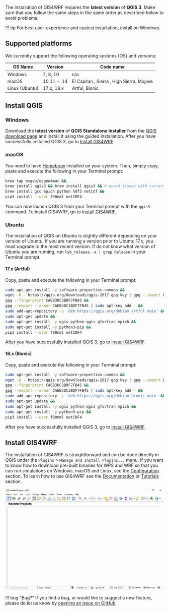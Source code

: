 The installation of GIS4WRF requires the **latest version** of **QGIS 3**. Make sure that you follow the same steps in the same order as described below to avoid problems.

!!! tip
    For best user-experience and easiest installation, install on Windows.

## Supported platforms
We currently support the following operating systems (OS) and versions:

| OS Name       | Version     | Code name                                 |
|---------------|------------ |-------------------------------------------|
|Windows        | 7, 8, 10    | n/a                                       |
|macOS          | 10.11 - .14 | El Capitan , Sierra , High Sierra, Mojave |
|Linux (Ubuntu) | 17.x, 18.x  | Artful, Bionic                            |

## Install QGIS

### Windows
Download the **latest version** of **QGIS Standalone Installer** from the [QGIS download page](https://www.qgis.org/en/site/forusers/download#windows) and install it using the guided installation. After you have successfully installed QGIS 3, go to [Install GIS4WRF](#install-gis4wrf).

### macOS

You need to have [Homebrew](https://brew.sh/) installed on your system. Then, simply copy, paste and execute the following in your Terminal prompt:

```bash
brew tap osgeo/osgeo4mac &&
brew install qgis3 && brew install qgis3 && # avoid issues with current formula
brew install gcc mpich python hdf5 netcdf &&
pip3 install --user f90nml netCDF4
```

You can now launch QGIS 3 from your Terminal prompt with the `qgis3` command. To install GIS4WRF, go to [Install GIS4WRF](#install-gis4wrf).

### Ubuntu
The installation of QGIS on Ubuntu is slightly different depending on your version of Ubuntu. If you are running a version prior to Ubuntu 17.x, you must upgrade to the most recent version. If do not know what version of Ubuntu you are running, run `lsb_release -a | grep Release` in your Terminal prompt.

#### 17.x (Artful)

Copy, paste and execute the following in your Terminal prompt:

```bash
sudo apt-get install -y software-properties-common &&
wget -O - https://qgis.org/downloads/qgis-2017.gpg.key | gpg --import &&
gpg --fingerprint CAEB3DC3BDF7FB45 &&
gpg --export --armor CAEB3DC3BDF7FB45 | sudo apt-key add - &&
sudo add-apt-repository -s 'deb https://qgis.org/debian artful main' &&
sudo apt-get update &&
sudo apt-get install -y qgis python-qgis gfortran mpich &&
sudo apt-get install -y python3-pip &&
pip3 install --user f90nml netCDF4
```

After you have successfully installed QGIS 3, go to [Install GIS4WRF](#install-gis4wrf).

#### 18.x (Bionic)

Copy, paste and execute the following in your Terminal prompt:

```bash
sudo apt-get install -y software-properties-common &&
wget -O - https://qgis.org/downloads/qgis-2017.gpg.key | gpg --import &&
gpg --fingerprint CAEB3DC3BDF7FB45 &&
gpg --export --armor CAEB3DC3BDF7FB45 | sudo apt-key add - &&
sudo add-apt-repository -s 'deb https://qgis.org/debian bionic main' &&
sudo apt-get update &&
sudo apt-get install -y qgis python-qgis gfortran mpich &&
sudo apt-get install -y python3-pip &&
pip3 install --user f90nml netCDF4
```
After you have successfully installed QGIS 3, go to [Install GIS4WRF](#install-gis4wrf).

## Install GIS4WRF

The installation of GIS4WRF is straightforward and can be done directly in QGIS under the `Plugins` > `Manage and Install Plugins...` menu. If you want to know how to download pre-built binaries for WPS and WRF so that you can run simulations on Windows, macOS and Linux, see the [Configuration](../configuration) section. To learn how to use GIS4WRF see the [Documentation](../documentation/overview) or [Tutorials](../tutorials) section.

![Install GIS4WRF](../assets/images/gis4wrf-installation.gif)

!!! bug "Bug?"
    If you find a bug, or would like to suggest a new feature, please do let us know by [opening an issue on GitHub](https://github.com/GIS4WRF/gis4wrf/issues).